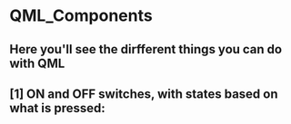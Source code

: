 # QML_Components
## Here you'll see the dirfferent things you can do with QML

## [1] ON and OFF switches, with states based on what is pressed:

